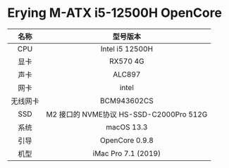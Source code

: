 # Erying M-ATX i5-12500H OpenCore


名称  | 型号版本  
|:-------------:|:-------------:|
CPU | Intel i5 12500H
显卡 | RX570 4G
声卡 | ALC897
网卡 | intel
无线网卡  | BCM943602CS
SSD  | 	M2 接口的 NVME协议 HS-SSD-C2000Pro 512G
系统  | macOS 13.3
引导 | 	OpenCore 0.9.8
机型 |  iMac Pro 7.1 (2019)

